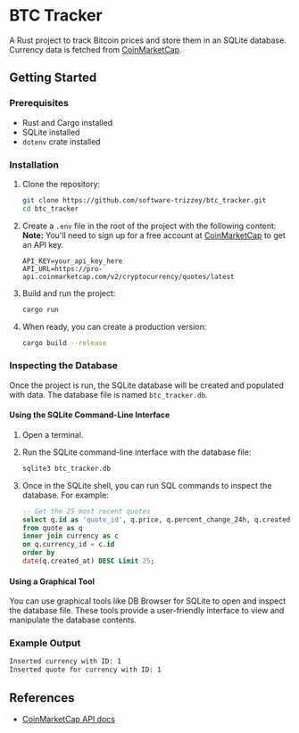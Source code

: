 # BTC Tracker

A Rust project to track Bitcoin prices and store them in an SQLite database.
Currency data is fetched from [CoinMarketCap](https://coinmarketcap.com/).


## Getting Started

### Prerequisites

- Rust and Cargo installed
- SQLite installed
- `dotenv` crate installed

### Installation

1. Clone the repository:

   ```sh
   git clone https://github.com/software-trizzey/btc_tracker.git
   cd btc_tracker
   ```
2. Create a `.env` file in the root of the project with the following content:
   **Note:** You'll need to sign up for a free account at [CoinMarketCap](https://coinmarketcap.com/) to get an API key.

   ```env
   API_KEY=your_api_key_here
   API_URL=https://pro-api.coinmarketcap.com/v2/cryptocurrency/quotes/latest
   ```
3. Build and run the project:

   ```sh
   cargo run
   ```
4. When ready, you can create a production version:

   ```sh
   cargo build --release
   ```

### Inspecting the Database

Once the project is run, the SQLite database will be created and populated with data. The database file is named `btc_tracker.db`.

#### Using the SQLite Command-Line Interface

1. Open a terminal.
2. Run the SQLite command-line interface with the database file:

   ```sh
   sqlite3 btc_tracker.db
   ```
3. Once in the SQLite shell, you can run SQL commands to inspect the database. For example:

   ```sql
   -- Get the 25 most recent quotes
   select q.id as 'quote_id', q.price, q.percent_change_24h, q.created_at, c.name, c.symbol
   from quote as q
   inner join currency as c
   on q.currency_id = c.id
   order by
   date(q.created_at) DESC Limit 25;
   ```

#### Using a Graphical Tool

You can use graphical tools like DB Browser for SQLite to open and inspect the database file. These tools provide a user-friendly interface to view and manipulate the database contents.

### Example Output

```sh
Inserted currency with ID: 1
Inserted quote for currency with ID: 1
```


## References

- [CoinMarketCap API docs](https://coinmarketcap.com/api/documentation/v1/#operation/getV2CryptocurrencyOhlcvLatest)